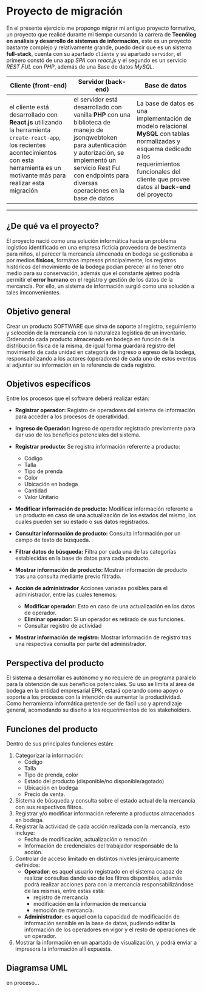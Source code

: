 # __Proyecto de migración__

En el presente ejercicio me propongo migrar mi antiguo proyecto formativo, un proyecto que realicé durante mi tiempo cursando la carrera de __Tecnólog en análisis y desarrollo de sistemas de información__, este es un proyecto bastante complejo y relativamente grande, puedo decir que es un sistema __full-stack__, cuenta con su apartado ``cliente`` y su apartado ``servidor``, el primero constó de una app _SPA_ con _react.js_ y el segundo es un servicio _REST FUL_ con _PHP_, además de una Base de datos _MySQL_.

| Cliente (front-end) | Servidor (back-end)| Base de datos|
|---|---|---|
|el cliente está desarrollado con __React.js__ utilizando la herramienta ``create-react-app``, los recientes acontecimientos con esta herramienta es un motivante más para realizar esta migración| el servidor está desarrollado con vanilla __PHP__ con una biblioteca de manejo de jsonqwebtoken para autenticación y autorización, se implementó un servicio Rest Ful con endpoints para diversas operaciones en la base de datos| La base de datos es una implementación de modelo relacional __MySQL__ con tablas normalizadas y esquema dedicado a los requerimientos funcionales del cliente que provee datos al __back-end__ del proyecto|

<hr />

## __¿De qué va el proyecto?__
El proyecto nació como una solución informática hacia un problema logístico identificado en una empresa ficticia proveedora de bestimenta para niños, al parecer la mercancía almcenada en bodega se gestionaba a por medios __físicos__, formátos impresos principalmente, los registros históricos del movimiento de la bodega podían perecer al no tener otro medio para su conservación, además que el constante ajetreo podría permitir el __error humano__ en el registro y gestión de los datos de la mercancía. Por ello, un sistema de información surgió como una solución a tales imconvenientes.

## __Objetivo general__
Crear un producto SOFTWARE que sirva de soporte al registro, seguimiento y selección de la mercancía con la naturaleza logística de un inventario. Ordenando cada producto almacenado en bodega en función de la distribución física de la misma, de igual forma guardará registro del movimiento de cada unidad en categoría de ingreso o egreso de la bodega, responsabilizando a los actores (operadores) de cada uno de estos eventos al adjuntar su información en la referencia de cada registro.

## __Objetivos específicos__
Entre los procesos que el software deberá realizar están:
- __Registrar operador:__
  Registro de operadores del sistema de información para acceder a los procesos de operatividad.
- __Ingreso de Operador:__
Ingreso de operador registrado previamente para dar uso de los beneficios potenciales del sistema.
- __Registrar producto:__
Se registra información referente a producto: 
  - Código
  - Talla
  - Tipo de prenda
  - Color 
  - Ubicación en bodega
  - Cantidad
  - Valor Unitario

- __Modificar información de producto:__
Modificar información referente a un producto en caso de una actualización de los estados del mismo, los cuales pueden ser su estado o sus datos registrados.
- __Consultar información de producto:__
Consulta información por un campo de texto de búsqueda.
- __Filtrar datos de búsqueda:__
Filtra por cada una de las categorías establecidas en la base de datos para cada producto.
- __Mostrar información de producto:__
Mostrar información de producto tras una consulta mediante previo filtrado.
- __Acción de administrador__
Acciones variadas posibles para el administrador, entre las cuales tenemos:
  - __Modificar operador:__
	Esto en caso de una actualización en los datos de operador.
  - __Eliminar operador:__
	Si un operador es retirado de sus funciones.
  - Consultar registro de actividad

- __Mostrar información de registro:__
Mostrar información de registro tras una respectiva consulta por parte del administrador.

## __Perspectiva del producto__
El sistema a desarrollar es autónomo y no requiere de un programa paralelo para la obtención de sus beneficios potenciales. Su uso se limita al área de bodega en la entidad empresarial EPK, estará operando como apoyo o soporte a los procesos con la intención de aumentar la productividad. Como herramienta informática pretende ser de fácil uso y aprendizaje general, acomodando su diseño a los requerimientos de los stakeholders.

## __Funciones del producto__
Dentro de sus principales funciones están:
1.	Categorizar la información: 
    - Código 
    - Talla
    - Tipo de prenda, color
    - Estado del producto (disponible/no disponible/agotado)
    - Ubicación en bodega 
    - Precio de venta.
2.	Sistema de búsqueda y consulta sobre el estado actual de la mercancía con sus respectivos filtros.
3.	Registrar y/o modificar información referente a productos almacenados en bodega.
4.	Registrar la actividad de cada acción realizada con la mercancía, esto incluye: 
    - Fecha de modificación, actualización o remoción
    - Información de credenciales del trabajador responsable de la acción.
5.	Controlar de acceso limitado en distintos niveles jerárquicamente definidos:
    - __Operador__: es aquel usuario registrado en el sistema ccapaz de realizar consultas dando uso de los filtros disponibles, además podrá realizar acciones para con la mercancía responsabilizándose de las mismas, entre estas está: 
      - registro de mercancía
      - modificación en la información de mercancía
      - remoción de mercancía.
    - __Administrador__: es aquel con la capacidad de modificación de información sensible en la base de datos, pudiendo editar la información de los operadores en vigor y el resto de operaciones de un operador.
6.	Mostrar la información en un apartado de visualización, y podrá enviar a impresora la información allí expuesta.

## __Diagramsa UML__
en proceso...